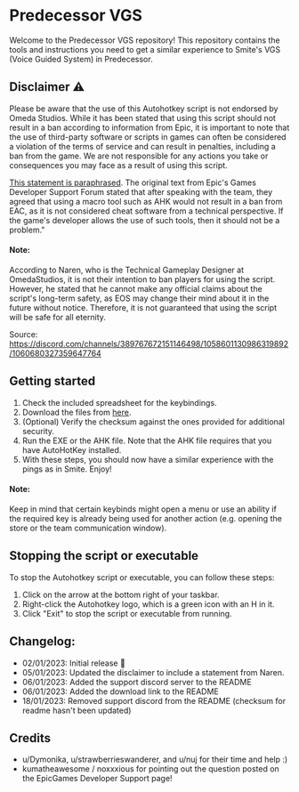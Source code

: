 # Predecessor VGS
Welcome to the Predecessor VGS repository! This repository contains the tools and instructions you need to get a similar experience to Smite's VGS (Voice Guided System) in Predecessor.

## Disclaimer ⚠️
Please be aware that the use of this Autohotkey script is not endorsed by Omeda Studios. While it has been stated that using this script should not result in a ban according to information from Epic, it is important to note that the use of third-party software or scripts in games can often be considered a violation of the terms of service and can result in penalties, including a ban from the game. We are not responsible for any actions you take or consequences you may face as a result of using this script.

[This statement is paraphrased](https://eoshelp.epicgames.com/s/question/0D54z00007MNTVkCAP/will-easy-anti-cheat-detect-autohotkey-as-a-cheat-program). The original text from Epic's Games Developer Support Forum stated that after speaking with the team, they agreed that using a macro tool such as AHK would not result in a ban from EAC, as it is not considered cheat software from a technical perspective. If the game's developer allows the use of such tools, then it should not be a problem."

#### Note:
According to Naren, who is the Technical Gameplay Designer at OmedaStudios, it is not their intention to ban players for using the script. However, he stated that he cannot make any official claims about the script's long-term safety, as EOS may change their mind about it in the future without notice. Therefore, it is not guaranteed that using the script will be safe for all eternity.

Source: https://discord.com/channels/389767672151146498/1058601130986319892/1060680327359647764

## Getting started
1. Check the included spreadsheet for the keybindings.
2. Download the files from [here](https://github.com/Lyceris-chan/PredecessorVGS/archive/refs/heads/main.zip).
3. (Optional) Verify the checksum against the ones provided for additional security.
4. Run the EXE or the AHK file. Note that the AHK file requires that you have AutoHotKey installed.
5. With these steps, you should now have a similar experience with the pings as in Smite. Enjoy!

#### Note:
Keep in mind that certain keybinds might open a menu or use an ability if the required key is already being used for another action (e.g. opening the store or the team communication window).

## Stopping the script or executable
To stop the Autohotkey script or executable, you can follow these steps:

1. Click on the arrow at the bottom right of your taskbar.
2. Right-click the Autohotkey logo, which is a green icon with an H in it.
3. Click "Exit" to stop the script or executable from running.

## Changelog:
- 02/01/2023: Initial release 🎊
- 05/01/2023: Updated the disclaimer to include a statement from Naren.
- 06/01/2023: Added the support discord server to the README
- 06/01/2023: Added the download link to the README
- 18/01/2023: Removed support discord from the README (checksum for readme hasn't been updated)

## Credits
- u/Dymonika, u/strawberrieswanderer, and u/nuj for their time and help :)
- kumatheawesome / noxxxious for pointing out the question posted on the EpicGames Developer Support page!
